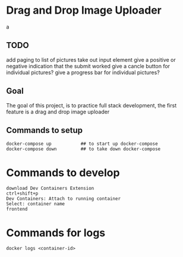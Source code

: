 # Drag and Drop Image Uploader

a
## TODO
add paging to list of pictures
take out input element
give a positive or negative indication that the submit worked
give a cancle button for individual pictures?
give a progress bar for individual pictures?

## Goal
The goal of this project, is to practice full stack development, the first feature is a drag and drop image uploader


## Commands to setup
```
docker-compose up           ## to start up docker-compose
docker-compose down         ## to take down docker-compose
```
# Commands to develop
```
download Dev Containers Extension
ctrl+shift+p
Dev Containers: Attach to running container
Select: container name
frontend
```

# Commands for logs
```
docker logs <container-id>
```
